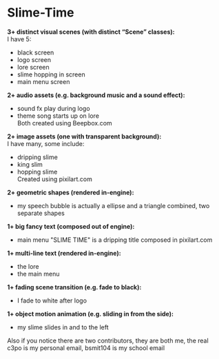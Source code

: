 # Slime-Time

**3+ distinct visual scenes (with distinct “Scene” classes):**  
I have 5:  
- black screen  
- logo screen  
- lore screen  
- slime hopping in screen  
- main menu screen  

**2+ audio assets (e.g. background music and a sound effect):**  
- sound fx play during logo  
- theme song starts up on lore  
Both created using Beepbox.com  

**2+ image assets (one with transparent background):**  
I have many, some include:  
- dripping slime  
- king slim  
- hopping slime  
Created using pixilart.com  

**2+ geometric shapes (rendered in-engine):**  
- my speech bubble is actually a ellipse and a triangle combined, two separate shapes  

**1+ big fancy text (composed out of engine):**  
- main menu "SLIME TIME" is a dripping title composed in pixilart.com  

**1+ multi-line text (rendered in-engine):**  
- the lore  
- the main menu  

**1+ fading scene transition (e.g. fade to black):**  
- I fade to white after logo  

**1+ object motion animation (e.g. sliding in from the side):**  
- my slime slides in and to the left  

Also if you notice there are two contributors, they are both me, the real c3po is my personal email, bsmit104 is my school email
